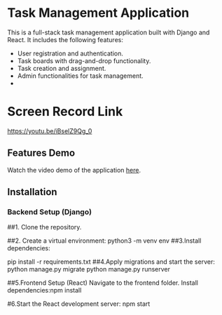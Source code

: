 # Task Management Application

This is a full-stack task management application built with Django and React. It includes the following features:
- User registration and authentication.
- Task boards with drag-and-drop functionality.
- Task creation and assignment.
- Admin functionalities for task management.
- 
# Screen Record Link

https://youtu.be/iBselZ9Qg_0

## Features Demo

Watch the video demo of the application [here](https://your-video-link.com).

## Installation

### Backend Setup (Django)

##1. Clone the repository.

##2. Create a virtual environment:
   python3 -m venv env
##3.Install dependencies:

  pip install -r requirements.txt
##4.Apply migrations and start the server:
  python manage.py migrate
  python manage.py runserver
  
##5.Frontend Setup (React)
  Navigate to the frontend folder.
  Install dependencies:npm install
  
#6.Start the React development server:
  npm start
